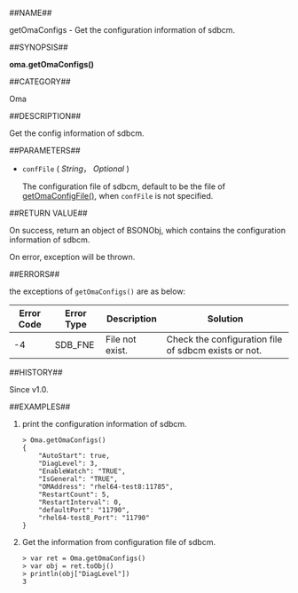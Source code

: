 
##NAME##

getOmaConfigs - Get the configuration information of sdbcm.

##SYNOPSIS##

**oma.getOmaConfigs()**

##CATEGORY##

Oma

##DESCRIPTION##

Get the config information of sdbcm.

##PARAMETERS##

* `confFile` ( *String*， *Optional* )

	The configuration file of sdbcm, default to be the file of [getOmaConfigFile()](manual/Manual/Sequoiadb_command/Oma/getOmaConfigFile.md), when `confFile` is not specified.

##RETURN VALUE##

On success, return an object of BSONObj, which contains the configuration information of sdbcm.

On error, exception will be thrown.

##ERRORS##

the exceptions of `getOmaConfigs()` are as below:

| Error Code | Error Type | Description | Solution |
| ------ | --- | ------------ | ----------- |
| -4 | SDB_FNE | File not exist. | Check the configuration file of sdbcm exists or not. |

##HISTORY##

Since v1.0.

##EXAMPLES##

1. print the configuration information of sdbcm.

	```lang-javascript
	> Oma.getOmaConfigs()
	{
  		"AutoStart": true,
		"DiagLevel": 3,
  		"EnableWatch": "TRUE",
  		"IsGeneral": "TRUE",
  		"OMAddress": "rhel64-test8:11785",
  		"RestartCount": 5,
  		"RestartInterval": 0,
  		"defaultPort": "11790",
  		"rhel64-test8_Port": "11790"
	}
 	```

2. Get the information from configuration file of sdbcm.

	```lang-javascript
	> var ret = Oma.getOmaConfigs()
	> var obj = ret.toObj()
	> println(obj["DiagLevel"])
	3
	```